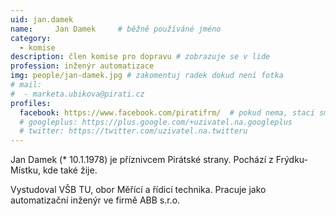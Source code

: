 ```yaml
---
uid: jan.damek
name:     Jan Damek  	# běžně používáné jméno
category:
  - komise
description: člen komise pro dopravu # zobrazuje se v lide
profession: inženýr automatizace
img: people/jan-damek.jpg # zakomentuj radek dokud není fotka
# mail:
#  - marketa.ubikova@pirati.cz
profiles:
  facebook: https://www.facebook.com/piratifrm/  # pokud nema, staci smazat tuto radku
  # googleplus: https://plus.google.com/+uzivatel.na.googleplus
  # twitter: https://twitter.com/uzivatel.na.twitteru
---
```

Jan Damek (* 10.1.1978) je příznivcem Pirátské strany. Pochází z Frýdku-Místku, kde také žije.

Vystudoval VŠB TU, obor Měřící a řídicí technika. Pracuje jako automatizační inženýr ve firmě ABB s.r.o.
